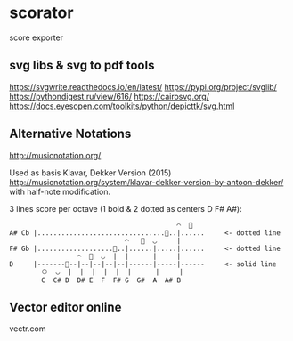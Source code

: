 # scorator
score exporter

## svg libs & svg to pdf tools
https://svgwrite.readthedocs.io/en/latest/
https://pypi.org/project/svglib/
https://pythondigest.ru/view/616/
https://cairosvg.org/ 
https://docs.eyesopen.com/toolkits/python/depicttk/svg.html

## Alternative Notations
http://musicnotation.org/

Used as basis Klavar, Dekker Version (2015) http://musicnotation.org/system/klavar-dekker-version-by-antoon-dekker/ 
with half-note modification. 

3 lines score per octave (1 bold & 2 dotted as centers D F# A#): 
```
                                          ◠  ⃝
A# Cb |................................⃝..|......     <- dotted line
                             ◠   ⃝  ◡     |
F# Gb |...................⃝..|......|.....|......     <- dotted line
                 ◠  ⃝  ◡  |  |      |     |
D     |-------⃝--|--|--|--|--|------|-----|------     <- solid line
        ⃝  ◡  |  |  |  |  |  |      |     |
        C  C# D  D# E  F  F# G  G#  A  A# B 
```


## Vector editor online
vectr.com
